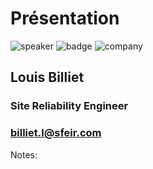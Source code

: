 <!-- .slide: class="speaker-slide" -->

# Présentation

![speaker](./assets/images/lb.png)
![badge](./assets/images/Terraform-Associate-Badge-transp.png)
![company](./assets/images/logo-SFEIR-blanc.png)

<h2>Louis <span>Billiet</span></h2>

### Site Reliability Engineer
<!-- .element: class="icon-rule icon-first" -->

### billiet.l@sfeir.com
<!-- .element: class="icon-phone icon-second" -->

Notes: 
